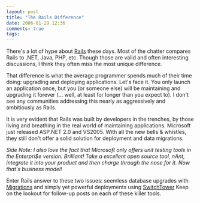 ```yaml
---
layout: post
title: "The Rails Difference"
date: 2006-01-29 12:36
comments: true
tags:
---
```

There's a lot of hype about [Rails](http://www.rubyonrails.com) these days. Most of the chatter compares Rails to .NET, Java, PHP, etc. Though those are valid and often interesting discussions, I  think they often miss the most unique difference.

That difference is what the average programmer spends much of their time doing: upgrading and deploying  applications. Let's face it. You only launch an application once, but you (or someone else) will be maintaining and upgrading it forever (... well, at least for longer than you expect to). I don't see any communities addressing this nearly as aggressively and ambitiously as Rails.

It is very evident that Rails was built by developers in the trenches, by those living and breathing in the real world of maintaining applications. Microsoft just released ASP.NET 2.0 and VS2005. With all the new bells & whistles, they still don't offer a solid solution for deployment and data migrations.

*Side Note:* _I also love the fact that Microsoft only offers unit testing tools in the Enterpri$e version. Brilliant! Take a excellent open source tool, nAnt, integrate it into your product and then charge through the nose for it. Now that's business model!_

Enter Rails answer to these two issues: seemless database upgrades with [Migrations](http://wiki.rubyonrails.com/rails/pages/UnderstandingMigrations) and simply yet powerful deployments using [SwitchTower](http://manuals.rubyonrails.com/read/book/17.) Keep on the lookout for follow-up posts on each of these killer tools.